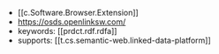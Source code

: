 
- [[c.Software.Browser.Extension]]
- https://osds.openlinksw.com/
- keywords: [[prdct.rdf.rdfa]]
- supports: [[t.cs.semantic-web.linked-data-platform]]